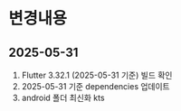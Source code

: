 # 변경내용 
## 2025-05-31
1. Flutter 3.32.1 (2025-05-31 기준) 빌드 확인 
2. 2025-05-31 기준 dependencies 업데이트
3. android 폴더 최신화 kts
